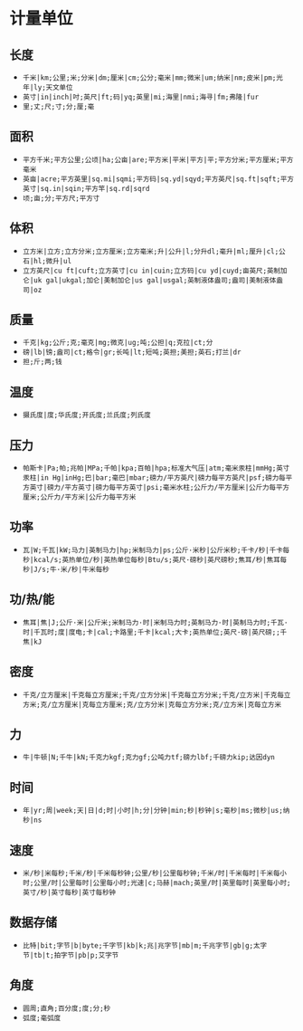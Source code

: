 # 计量单位
## 长度
* `千米|km;公里;米;分米|dm;厘米|cm;公分;毫米|mm;微米|um;纳米|nm;皮米|pm;光年|ly;天文单位`
* `英寸|in|inch|吋;英尺|ft;码|yq;英里|mi;海里|nmi;海寻|fm;弗隆|fur`
* `里;丈;尺;寸;分;厘;毫`
## 面积
* `平方千米;平方公里;公顷|ha;公亩|are;平方米|平米|平方|平;平方分米;平方厘米;平方毫米`
* `英亩|acre;平方英里|sq.mi|sqmi;平方码|sq.yd|sqyd;平方英尺|sq.ft|sqft;平方英寸|sq.in|sqin;平方竿|sq.rd|sqrd`
* `顷;亩;分;平方尺;平方寸`
## 体积
* `立方米|立方;立方分米;立方厘米;立方毫米;升|公升|l;分升dl;毫升|ml;厘升|cl;公石|hl;微升|ul`
* `立方英尺|cu ft|cuft;立方英寸|cu in|cuin;立方码|cu yd|cuyd;亩英尺;英制加仑|uk gal|ukgal;加仑|美制加仑|us gal|usgal;英制液体盎司;盎司|美制液体盎司|oz`
## 质量
* `千克|kg;公斤;克;毫克|mg;微克|ug;吨;公担|q;克拉|ct;分`
* `磅|lb|镑;盎司|ct;格令|gr;长吨|lt;短吨;英担;美担;英石;打兰|dr`
* `担;斤;两;钱`
## 温度
* `摄氏度|度;华氏度;开氏度;兰氏度;列氏度`
## 压力
* `帕斯卡|Pa;帕;兆帕|MPa;千帕|kpa;百帕|hpa;标准大气压|atm;毫米汞柱|mmHg;英寸汞柱|in Hg|inHg;巴|bar;毫巴|mbar;磅力/平方英尺|磅力每平方英尺|psf;磅力每平方英寸|磅力/平方英寸|磅力每平方英寸|psi;毫米水柱;公斤力/平方厘米|公斤力每平方厘米;公斤力/平方米|公斤力每平方米`
## 功率
* `瓦|W;千瓦|kW;马力|英制马力|hp;米制马力|ps;公斤·米秒|公斤米秒;千卡/秒|千卡每秒|kcal/s;英热单位/秒|英热单位每秒|Btu/s;英尺·磅秒|英尺磅秒;焦耳/秒|焦耳每秒|J/s;牛·米/秒|牛米每秒`
## 功/热/能
* `焦耳|焦|J;公斤·米|公斤米;米制马力·时|米制马力时;英制马力·时|英制马力时;千瓦·时|千瓦时;度|度电;卡|cal;卡路里;千卡|kcal;大卡;英热单位;英尺·磅|英尺磅;;千焦|kJ`
## 密度
* `千克/立方厘米|千克每立方厘米;千克/立方分米|千克每立方分米;千克/立方米|千克每立方米;克/立方厘米|克每立方厘米;克/立方分米|克每立方分米;克/立方米|克每立方米`
## 力
* `牛|牛顿|N;千牛|kN;千克力kgf;克力gf;公吨力tf;磅力lbf;千磅力kip;达因dyn`
## 时间
* `年|yr;周|week;天|日|d;时|小时|h;分|分钟|min;秒|秒钟|s;毫秒|ms;微秒|us;纳秒|ns`
## 速度
* `米/秒|米每秒;千米/秒|千米每秒钟;公里/秒|公里每秒钟;千米/时|千米每时|千米每小时;公里/时|公里每时|公里每小时;光速|c;马赫|mach;英里/时|英里每时|英里每小时;英寸/秒|英寸每秒|英寸每秒钟`
## 数据存储
* `比特|bit;字节|b|byte;千字节|kb|k;兆|兆字节|mb|m;千兆字节|gb|g;太字节|tb|t;拍字节|pb|p;艾字节`
## 角度
* `圆周;直角;百分度;度;分;秒`
* `弧度;毫弧度`
